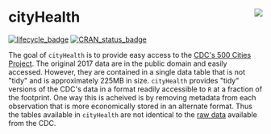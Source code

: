<!-- README.md is generated from README.Rmd. Please edit that file -->
cityHealth <img src="https://slu-dss.github.io/img/gisLogoSm.png" align="right" />
==================================================================================

[![lifecycle\_badge](https://img.shields.io/badge/lifecycle-experimental-orange.svg)](https://github.com/slu-openGIS/cityHealth) [![CRAN\_status\_badge](http://www.r-pkg.org/badges/version/cityHealth)](https://cran.r-project.org/package=cityHealth)

The goal of `cityHealth` is to provide easy access to the [CDC's 500 Cities Project](https://www.cdc.gov/500cities/). The original 2017 data are in the public domain and easily accessed. However, they are contained in a single data table that is not "tidy" and is approximately 225MB in size. `cityHealth` provides "tidy" versions of the CDC's data in a format readily accessible to `R` at a fraction of the footprint. One way this is acheived is by removing metadata from each observation that is more economically stored in an alternate format. Thus the tables available in `cityHealth` are not identical to the [raw data](https://chronicdata.cdc.gov/500-Cities/500-Cities-Local-Data-for-Better-Health-2017-relea/6vp6-wxuq) available from the CDC.
